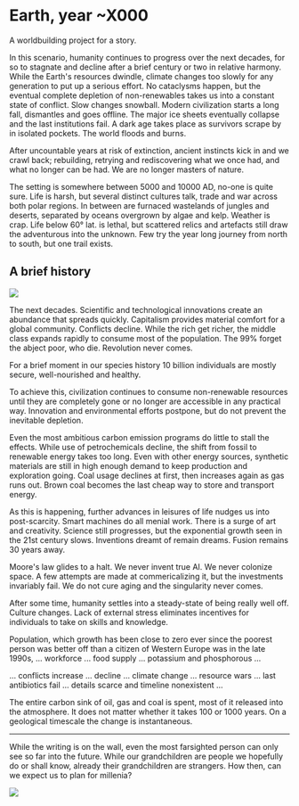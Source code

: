 Earth, year ~X000
=================

A worldbuilding project for a story.

In this scenario, humanity continues to progress over the next decades, for so to stagnate and decline after a brief century or two in relative harmony. While the Earth's resources dwindle, climate changes too slowly for any generation to put up a serious effort. No cataclysms happen, but the eventual complete depletion of non-renewables takes us into a constant state of conflict. Slow changes snowball. Modern civilization starts a long fall, dismantles and goes offline. The major ice sheets eventually collapse and the last institutions fail. A dark age takes place as survivors scrape by in isolated pockets. The world floods and burns.

After uncountable years at risk of extinction, ancient instincts kick in and we crawl back; rebuilding, retrying and rediscovering what we once had, and what no longer can be had. We are no longer masters of nature.

The setting is somewhere between 5000 and 10000 AD, no-one is quite sure. Life is harsh, but several distinct cultures talk, trade and war across both polar regions. In between are furnaced wastelands of jungles and deserts, separated by oceans overgrown by algae and kelp. Weather is crap. Life below 60° lat. is lethal, but scattered relics and artefacts still draw the adventurous into the unknown. Few try the year long journey from north to south, but one trail exists.


A brief history
---------------
![](http://upload.wikimedia.org/wikipedia/commons/8/8b/Topographic_map_of_Greenland_bedrock.jpg)

The next decades. Scientific and technological innovations create an abundance that spreads quickly. Capitalism provides material comfort for a global community. Conflicts decline. While the rich get richer, the middle class expands rapidly to consume most of the population. The 99% forget the abject poor, who die. Revolution never comes.

For a brief moment in our species history 10 billion individuals are mostly secure, well-nourished and healthy.

To achieve this, civilization continues to consume non-renewable resources until they are completely gone or no longer are accessible in any practical way. Innovation and environmental efforts postpone, but do not prevent the inevitable depletion. 

Even the most ambitious carbon emission programs do little to stall the effects. While use of petrochemicals decline, the shift from fossil to renewable energy takes too long. Even with other energy sources, synthetic materials are still in high enough demand to keep production and exploration going. Coal usage declines at first, then increases again as gas runs out. Brown coal becomes the last cheap way to store and transport energy.

As this is happening, further advances in leisures of life nudges us into post-scarcity. Smart machines do all menial work. There is a surge of art and creativity. Science still progresses, but the exponential growth seen in the 21st century slows. Inventions dreamt of remain dreams. Fusion remains 30 years away.

Moore's law glides to a halt. We never invent true AI. We never colonize space. A few attempts are made at commericalizing it, but the investments invariably fail. We do not cure aging and the singularity never comes. 

After some time, humanity settles into a steady-state of being really well off. Culture changes. Lack of external stress eliminates incentives for individuals to take on skills and knowledge.

Population, which growth has been close to zero ever since the poorest person was better off than a citizen of Western Europe was in the late 1990s, ... workforce ... food supply ... potassium and phosphorous ... 

... conflicts increase ... decline ... climate change ... resource wars ... last antibiotics fail ... details scarce and timeline nonexistent ...

The entire carbon sink of oil, gas and coal is spent, most of it released into the atmosphere. It does not matter whether it takes 100 or 1000 years. On a geological timescale the change is instantaneous. 

-----------------------------------------------------------------------

While the writing is on the wall, even the most farsighted person can only see so far into the future. While our grandchildren are people we hopefully do or shall know, already their grandchildren are strangers. How then, can we expect us to plan for millenia?

![](http://upload.wikimedia.org/wikipedia/commons/e/e0/AntarcticaRockSurface.jpg)


